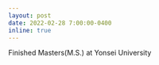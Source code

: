 ```yaml
---
layout: post
date: 2022-02-28 7:00:00-0400
inline: true
---
```


Finished Masters(M.S.) at Yonsei University